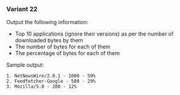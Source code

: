 ### Variant 22
Output the following information:

* Top 10 applications (ignore their versions) as per the number of downloaded bytes by them
* The number of bytes for each of them
* The percentage of bytes for each of them

Sample output:

```
1. NetNewsWire/2.0.1 - 1000 - 59%
2. Feedfetcher-Google - 500 - 29%
3. Mozilla/5.0 - 200 - 12%               
```
